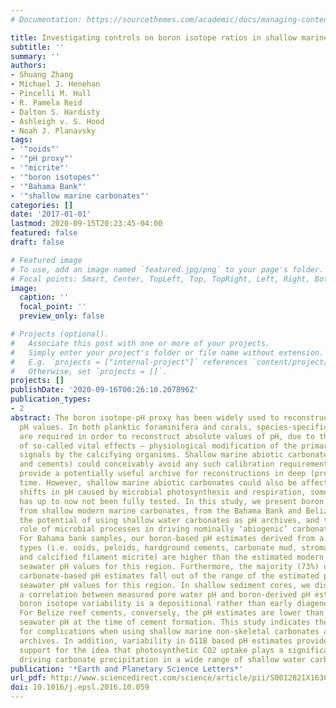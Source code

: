 ```yaml
---
# Documentation: https://sourcethemes.com/academic/docs/managing-content/

title: Investigating controls on boron isotope ratios in shallow marine carbonates
subtitle: ''
summary: ''
authors:
- Shuang Zhang
- Michael J. Henehan
- Pincelli M. Hull
- R. Pamela Reid
- Dalton S. Hardisty
- Ashleigh v. S. Hood
- Noah J. Planavsky
tags:
- '"ooids"'
- '"pH proxy"'
- '"micrite"'
- '"boron isotopes"'
- '"Bahama Bank"'
- '"shallow marine carbonates"'
categories: []
date: '2017-01-01'
lastmod: 2020-09-15T20:23:45-04:00
featured: false
draft: false

# Featured image
# To use, add an image named `featured.jpg/png` to your page's folder.
# Focal points: Smart, Center, TopLeft, Top, TopRight, Left, Right, BottomLeft, Bottom, BottomRight.
image:
  caption: ''
  focal_point: ''
  preview_only: false

# Projects (optional).
#   Associate this post with one or more of your projects.
#   Simply enter your project's folder or file name without extension.
#   E.g. `projects = ["internal-project"]` references `content/project/deep-learning/index.md`.
#   Otherwise, set `projects = []`.
projects: []
publishDate: '2020-09-16T00:26:10.207896Z'
publication_types:
- 2
abstract: The boron isotope-pH proxy has been widely used to reconstruct past ocean
  pH values. In both planktic foraminifera and corals, species-specific calibrations
  are required in order to reconstruct absolute values of pH, due to the prevalence
  of so-called vital effects — physiological modification of the primary environmental
  signals by the calcifying organisms. Shallow marine abiotic carbonate (e.g. ooids
  and cements) could conceivably avoid any such calibration requirement, and therefore
  provide a potentially useful archive for reconstructions in deep (pre-Cenozoic)
  time. However, shallow marine abiotic carbonates could also be affected by local
  shifts in pH caused by microbial photosynthesis and respiration, something that
  has up to now not been fully tested. In this study, we present boron isotope measurements
  from shallow modern marine carbonates, from the Bahama Bank and Belize to investigate
  the potential of using shallow water carbonates as pH archives, and to explore the
  role of microbial processes in driving nominally ‘abiogenic’ carbonate deposition.
  For Bahama bank samples, our boron-based pH estimates derived from a range of carbonate
  types (i.e. ooids, peloids, hardground cements, carbonate mud, stromatolitic micrite
  and calcified filament micrite) are higher than the estimated modern mean-annual
  seawater pH values for this region. Furthermore, the majority (73%) of our marine
  carbonate-based pH estimates fall out of the range of the estimated pre-industrial
  seawater pH values for this region. In shallow sediment cores, we did not observe
  a correlation between measured pore water pH and boron-derived pH estimates, suggesting
  boron isotope variability is a depositional rather than early diagenetic signal.
  For Belize reef cements, conversely, the pH estimates are lower than likely in situ
  seawater pH at the time of cement formation. This study indicates the potential
  for complications when using shallow marine non-skeletal carbonates as marine pH
  archives. In addition, variability in δ11B based pH estimates provides additional
  support for the idea that photosynthetic CO2 uptake plays a significant role in
  driving carbonate precipitation in a wide range of shallow water carbonates.
publication: '*Earth and Planetary Science Letters*'
url_pdf: http://www.sciencedirect.com/science/article/pii/S0012821X16306264
doi: 10.1016/j.epsl.2016.10.059
---
```

